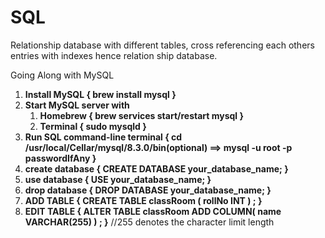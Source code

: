 # SQL

Relationship database with different tables, cross referencing each others entries with indexes hence relation ship database.

Going Along with MySQL
<ol>
  <li>
    <b>Install MySQL { brew install mysql }</b>
  </li>
  <li>
    <b>Start MySQL server with 
    <ol>
      <li>Homebrew { brew services start/restart mysql }</b></li>
      <li><b>Terminal { sudo mysqld }</b></li>
    </ol>
  </li>
  <li>
    <b>Run SQL command-line terminal { cd /usr/local/Cellar/mysql/8.3.0/bin(optional) ==>  mysql -u root -p passwordIfAny }</b>
  </li>
  <li>
    <b>create database { CREATE DATABASE your_database_name; }</b>
  </li>
  <li>
    <b>use database { USE your_database_name; }</b>
  </li>
  <li>
    <b>drop database { DROP DATABASE your_database_name; }</b>
  </li>
  <li>
    <b>ADD TABLE { CREATE TABLE classRoom (
      rollNo INT
    ) ; }</b>
  </li>
  <li>
    <b>EDIT TABLE { ALTER TABLE classRoom ADD COLUMN(
      name VARCHAR(255)
    ) ; }</b> //255 denotes the character limit length
  </li>
</ol>
